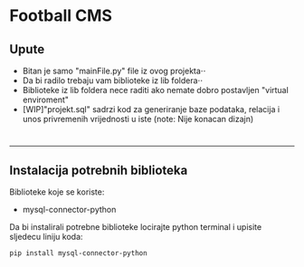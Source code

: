 # Football CMS


## Upute
* Bitan je samo "mainFile.py" file iz ovog projekta⋅⋅
* Da bi radilo trebaju vam biblioteke iz lib foldera⋅⋅
* Biblioteke iz lib foldera nece raditi ako nemate dobro postavljen "virtual enviroment"
* [WIP]"projekt.sql" sadrzi kod za generiranje baze podataka, relacija i unos privremenih vrijednosti u iste (note: Nije konacan dizajn)
#

***

## Instalacija potrebnih biblioteka

Biblioteke koje se koriste:
* mysql-connector-python

Da bi instalirali potrebne biblioteke locirajte python terminal i upisite sljedecu liniju koda:
```shell
pip install mysql-connector-python
```

